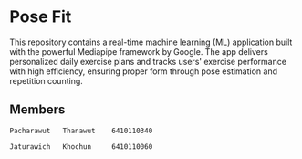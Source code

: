 # Pose Fit
This repository contains a real-time machine learning (ML) application built with the powerful Mediapipe framework by Google. The app delivers personalized daily exercise plans and tracks users' exercise performance with high efficiency, ensuring proper form through pose estimation and repetition counting.

## Members
```
Pacharawut   Thanawut    6410110340
```
```
Jaturawich   Khochun     6410110060
```
